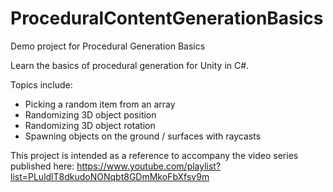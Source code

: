 # ProceduralContentGenerationBasics
Demo project for Procedural Generation Basics

Learn the basics of procedural generation for Unity in C#.

Topics include:

- Picking a random item from an array
- Randomizing 3D object position
- Randomizing 3D object rotation
- Spawning objects on the ground / surfaces with raycasts

This project is intended as a reference to accompany the video series published here: https://www.youtube.com/playlist?list=PLuldlT8dkudoNONqbt8GDmMkoFbXfsv9m
